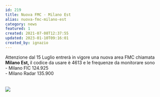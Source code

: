 ```yaml
---
id: 219
title: Nuova FMC - Milano Est
alias: nuova-fmc-milano-est
category: news
featured: 1
created: 2021-07-08T12:37:55
updated: 2023-01-10T09:16:01
created_by: ignazio
---
```

<p>
 Attenzione dal 15 Luglio entrerà in vigore una nuova area FMC chiamata
 <strong>
  Milano Est,
 </strong>
 il codice da usare è 4613 e le frequenze da monitorare sono
 <br/>
 <span>
  - Milano FIC 124.925
 </span>
 <br/>
 <span>
  - Milano Radar 135.900
  <br/>
  <br/>
  <br/>
  <img border="0" src="../images/stories/2012-fmc-milano-est.png" style="max-width: 720px;"/>
 </span>
</p>
